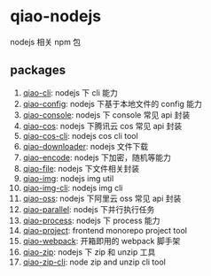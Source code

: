 # qiao-nodejs

nodejs 相关 npm 包

## packages

1.  [qiao-cli](./packages/qiao-cli/README.md): nodejs 下 cli 能力
2.  [qiao-config](packages/qiao-config/README.md): nodejs 下基于本地文件的 config 能力
3.  [qiao-console](./packages/qiao-console/README.md): nodejs 下 console 常见 api 封装
4.  [qiao-cos](./packages/qiao-cos/README.md): nodejs 下腾讯云 cos 常见 api 封装
5.  [qiao-cos-cli](./packages/qiao-cos-cli/README.md): nodejs cos cli tool
6.  [qiao-downloader](./packages/qiao-downloader/README.md): nodejs 文件下载
7.  [qiao-encode](packages/qiao-encode/README.md): nodejs 下加密，随机等能力
8.  [qiao-file](packages/qiao-file/README.md): nodejs 下文件相关封装
9.  [qiao-img](./packages/qiao-img/README.md): nodejs img util
10. [qiao-img-cli](./packages/qiao-img-cli/README.md): nodejs img cli
11. [qiao-oss](./packages/qiao-oss/README.md): nodejs 下阿里云 oss 常见 api 封装
12. [qiao-parallel](./packages/qiao-parallel/README.md): nodejs 下并行执行任务
13. [qiao-process](./packages/qiao-process/README.md): nodejs 下 process 能力
14. [qiao-project](./packages/qiao-project/README.md): frontend monorepo project tool
15. [qiao-webpack](./packages/qiao-webpack/README.md): 开箱即用的 webpack 脚手架
16. [qiao-zip](packages/qiao-zip/README.md): nodejs 下 zip 和 unzip 工具
17. [qiao-zip-cli](packages/qiao-zip-cli/README.md): node zip and unzip cli tool
